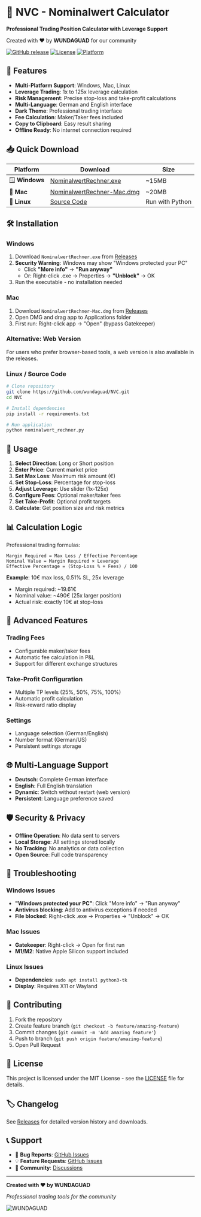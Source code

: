 # 🧮 NVC - Nominalwert Calculator

**Professional Trading Position Calculator with Leverage Support**

Created with ❤️ by **WUNDAGUAD** for our community

[![GitHub release](https://img.shields.io/github/release/wundaguad/NVC.svg)](https://github.com/wundaguad/NVC/releases)
[![License](https://img.shields.io/badge/license-MIT-blue.svg)](LICENSE)
[![Platform](https://img.shields.io/badge/platform-Windows%20%7C%20Mac%20%7C%20Linux-lightgrey.svg)](https://github.com/wundaguad/NVC/releases)

## 🚀 Features

- **Multi-Platform Support**: Windows, Mac, Linux
- **Leverage Trading**: 1x to 125x leverage calculation
- **Risk Management**: Precise stop-loss and take-profit calculations
- **Multi-Language**: German and English interface
- **Dark Theme**: Professional trading interface
- **Fee Calculation**: Maker/Taker fees included
- **Copy to Clipboard**: Easy result sharing
- **Offline Ready**: No internet connection required

## 📥 Quick Download

| Platform | Download | Size |
|----------|----------|------|
| 🪟 **Windows** | [NominalwertRechner.exe](../../releases/latest/download/NominalwertRechner.exe) | ~15MB |
| 🍎 **Mac** | [NominalwertRechner-Mac.dmg](../../releases/latest/download/NominalwertRechner-Mac.dmg) | ~20MB |
| 🐧 **Linux** | [Source Code](../../archive/refs/heads/main.zip) | Run with Python |

## 🛠️ Installation

### Windows
1. Download `NominalwertRechner.exe` from [Releases](../../releases)
2. **Security Warning**: Windows may show "Windows protected your PC"
   - Click **"More info"** → **"Run anyway"**
   - Or: Right-click .exe → Properties → **"Unblock"** → OK
3. Run the executable - no installation needed

### Mac
1. Download `NominalwertRechner-Mac.dmg` from [Releases](../../releases)
2. Open DMG and drag app to Applications folder
3. First run: Right-click app → "Open" (bypass Gatekeeper)

### Alternative: Web Version
For users who prefer browser-based tools, a web version is also available in the releases.

### Linux / Source Code
```bash
# Clone repository
git clone https://github.com/wundaguad/NVC.git
cd NVC

# Install dependencies
pip install -r requirements.txt

# Run application
python nominalwert_rechner.py
```

## 📖 Usage

1. **Select Direction**: Long or Short position
2. **Enter Price**: Current market price
3. **Set Max Loss**: Maximum risk amount (€)
4. **Set Stop-Loss**: Percentage for stop-loss
5. **Adjust Leverage**: Use slider (1x-125x)
6. **Configure Fees**: Optional maker/taker fees
7. **Set Take-Profit**: Optional profit targets
8. **Calculate**: Get position size and risk metrics

## 📊 Calculation Logic

Professional trading formulas:

```
Margin Required = Max Loss / Effective Percentage
Nominal Value = Margin Required × Leverage
Effective Percentage = (Stop-Loss % + Fees) / 100
```

**Example**: 10€ max loss, 0.51% SL, 25x leverage
- Margin required: ~19.61€ 
- Nominal value: ~490€ (25x larger position)
- Actual risk: exactly 10€ at stop-loss

## 🔧 Advanced Features

### Trading Fees
- Configurable maker/taker fees
- Automatic fee calculation in P&L
- Support for different exchange structures

### Take-Profit Configuration
- Multiple TP levels (25%, 50%, 75%, 100%)
- Automatic profit calculation
- Risk-reward ratio display

### Settings
- Language selection (German/English)
- Number format (German/US)
- Persistent settings storage

## 🌐 Multi-Language Support

- **Deutsch**: Complete German interface
- **English**: Full English translation
- **Dynamic**: Switch without restart (web version)
- **Persistent**: Language preference saved

## 🛡️ Security & Privacy

- **Offline Operation**: No data sent to servers
- **Local Storage**: All settings stored locally
- **No Tracking**: No analytics or data collection
- **Open Source**: Full code transparency

## 🐛 Troubleshooting

### Windows Issues
- **"Windows protected your PC"**: Click "More info" → "Run anyway"
- **Antivirus blocking**: Add to antivirus exceptions if needed
- **File blocked**: Right-click .exe → Properties → "Unblock" → OK

### Mac Issues
- **Gatekeeper**: Right-click → Open for first run
- **M1/M2**: Native Apple Silicon support included

### Linux Issues
- **Dependencies**: `sudo apt install python3-tk`
- **Display**: Requires X11 or Wayland

## 🤝 Contributing

1. Fork the repository
2. Create feature branch (`git checkout -b feature/amazing-feature`)
3. Commit changes (`git commit -m 'Add amazing feature'`)
4. Push to branch (`git push origin feature/amazing-feature`)
5. Open Pull Request

## 📄 License

This project is licensed under the MIT License - see the [LICENSE](LICENSE) file for details.

## 🏷️ Changelog

See [Releases](../../releases) for detailed version history and downloads.

## 📞 Support

- 🐛 **Bug Reports**: [GitHub Issues](../../issues)
- 💡 **Feature Requests**: [GitHub Issues](../../issues)
- 💬 **Community**: [Discussions](../../discussions)

---

**Created with ❤️ by WUNDAGUAD**

*Professional trading tools for the community*

![WUNDAGUAD](https://img.shields.io/badge/WUNDAGUAD-Trading%20Tools-yellow?style=for-the-badge)
